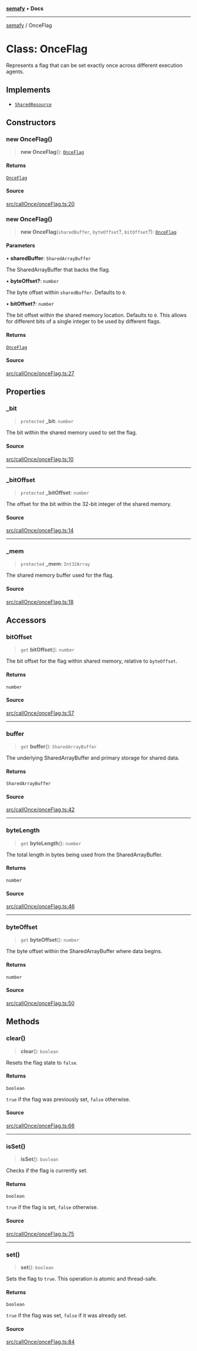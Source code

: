 [**semafy**](../README.md) • **Docs**

***

[semafy](../globals.md) / OnceFlag

# Class: OnceFlag

Represents a flag that can be set exactly once across different execution agents.

## Implements

- [`SharedResource`](../interfaces/SharedResource.md)

## Constructors

### new OnceFlag()

> **new OnceFlag**(): [`OnceFlag`](OnceFlag.md)

#### Returns

[`OnceFlag`](OnceFlag.md)

#### Source

[src/callOnce/onceFlag.ts:20](https://github.com/havelessbemore/semafy/blob/149e7eb3316334bacba0da85965a5d191883e2fc/src/callOnce/onceFlag.ts#L20)

### new OnceFlag()

> **new OnceFlag**(`sharedBuffer`, `byteOffset`?, `bitOffset`?): [`OnceFlag`](OnceFlag.md)

#### Parameters

• **sharedBuffer**: `SharedArrayBuffer`

The SharedArrayBuffer that backs the flag.

• **byteOffset?**: `number`

The byte offset within `sharedBuffer`. Defaults to `0`.

• **bitOffset?**: `number`

The bit offset within the shared memory location. Defaults to `0`.
This allows for different bits of a single integer to be used by different flags.

#### Returns

[`OnceFlag`](OnceFlag.md)

#### Source

[src/callOnce/onceFlag.ts:27](https://github.com/havelessbemore/semafy/blob/149e7eb3316334bacba0da85965a5d191883e2fc/src/callOnce/onceFlag.ts#L27)

## Properties

### \_bit

> `protected` **\_bit**: `number`

The bit within the shared memory used to set the flag.

#### Source

[src/callOnce/onceFlag.ts:10](https://github.com/havelessbemore/semafy/blob/149e7eb3316334bacba0da85965a5d191883e2fc/src/callOnce/onceFlag.ts#L10)

***

### \_bitOffset

> `protected` **\_bitOffset**: `number`

The offset for the bit within the 32-bit integer of the shared memory.

#### Source

[src/callOnce/onceFlag.ts:14](https://github.com/havelessbemore/semafy/blob/149e7eb3316334bacba0da85965a5d191883e2fc/src/callOnce/onceFlag.ts#L14)

***

### \_mem

> `protected` **\_mem**: `Int32Array`

The shared memory buffer used for the flag.

#### Source

[src/callOnce/onceFlag.ts:18](https://github.com/havelessbemore/semafy/blob/149e7eb3316334bacba0da85965a5d191883e2fc/src/callOnce/onceFlag.ts#L18)

## Accessors

### bitOffset

> `get` **bitOffset**(): `number`

The bit offset for the flag within shared memory, relative to `byteOffset`.

#### Returns

`number`

#### Source

[src/callOnce/onceFlag.ts:57](https://github.com/havelessbemore/semafy/blob/149e7eb3316334bacba0da85965a5d191883e2fc/src/callOnce/onceFlag.ts#L57)

***

### buffer

> `get` **buffer**(): `SharedArrayBuffer`

The underlying SharedArrayBuffer
and primary storage for shared data.

#### Returns

`SharedArrayBuffer`

#### Source

[src/callOnce/onceFlag.ts:42](https://github.com/havelessbemore/semafy/blob/149e7eb3316334bacba0da85965a5d191883e2fc/src/callOnce/onceFlag.ts#L42)

***

### byteLength

> `get` **byteLength**(): `number`

The total length in bytes being used from the SharedArrayBuffer.

#### Returns

`number`

#### Source

[src/callOnce/onceFlag.ts:46](https://github.com/havelessbemore/semafy/blob/149e7eb3316334bacba0da85965a5d191883e2fc/src/callOnce/onceFlag.ts#L46)

***

### byteOffset

> `get` **byteOffset**(): `number`

The byte offset within the SharedArrayBuffer where data begins.

#### Returns

`number`

#### Source

[src/callOnce/onceFlag.ts:50](https://github.com/havelessbemore/semafy/blob/149e7eb3316334bacba0da85965a5d191883e2fc/src/callOnce/onceFlag.ts#L50)

## Methods

### clear()

> **clear**(): `boolean`

Resets the flag state to `false`.

#### Returns

`boolean`

`true` if the flag was previously set, `false` otherwise.

#### Source

[src/callOnce/onceFlag.ts:66](https://github.com/havelessbemore/semafy/blob/149e7eb3316334bacba0da85965a5d191883e2fc/src/callOnce/onceFlag.ts#L66)

***

### isSet()

> **isSet**(): `boolean`

Checks if the flag is currently set.

#### Returns

`boolean`

`true` if the flag is set, `false` otherwise.

#### Source

[src/callOnce/onceFlag.ts:75](https://github.com/havelessbemore/semafy/blob/149e7eb3316334bacba0da85965a5d191883e2fc/src/callOnce/onceFlag.ts#L75)

***

### set()

> **set**(): `boolean`

Sets the flag to `true`. This operation is atomic and thread-safe.

#### Returns

`boolean`

`true` if the flag was set, `false` if it was already set.

#### Source

[src/callOnce/onceFlag.ts:84](https://github.com/havelessbemore/semafy/blob/149e7eb3316334bacba0da85965a5d191883e2fc/src/callOnce/onceFlag.ts#L84)
